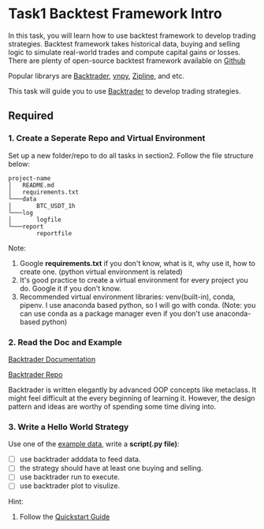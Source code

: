 # Task1 Backtest Framework Intro

In this task, you will learn how to use backtest framework to develop trading strategies. Backtest framework takes historical data, buying and selling logic to simulate real-world trades and compute capital gains or losses. There are plenty of open-source backtest framework available on [Github](https://github.com/search?q=backtest)

Popular librarys are [Backtrader](https://www.backtrader.com/), [vnpy](https://www.vnpy.com/), [Zipline](https://github.com/quantopian/zipline), and etc.

This task will guide you to use [Backtrader](https://www.backtrader.com/) to develop trading strategies.

## Required

### 1. Create a Seperate Repo and Virtual Environment

Set up a new folder/repo to do all tasks in section2. Follow the file structure below:

```
project-name
│   README.md
│   requirements.txt    
└───data
│       BTC_USDT_1h
└───log
│       logfile
└───report
        reportfile
```

Note: 
1. Google **requirements.txt** if you don't know, what is it, why use it, how to create one. (python virtual environment is related)
2. It's good practice to create a virtual environment for every project you do. Google it if you don't know. 
3. Recommended virtual environment libraries: venv(built-in), conda, pipenv. I use anaconda based python, so I will go with conda. (Note: you can use conda as a package manager even if you don't use anaconda-based python)

### 2. Read the Doc and Example

[Backtrader Documentation](https://www.backtrader.com/docu/)

[Backtrader Repo](https://github.com/mementum/backtrader)

Backtrader is written elegantly by advanced OOP concepts like metaclass. It might feel difficult at the every beginning of learning it. However, the design pattern and ideas are worthy of spending some time diving into.


### 3. Write a Hello World Strategy

Use one of the [example data](https://github.com/mementum/backtrader/tree/master/datas), write a **script(.py file)**:

- [ ] use backtrader adddata to feed data.
- [ ] the strategy should have at least one buying and selling.
- [ ] use backtrader run to execute.
- [ ] use backtrader plot to visulize.

Hint:

1. Follow the [Quickstart Guide](https://www.backtrader.com/docu/quickstart/quickstart/)